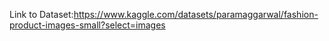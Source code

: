 Link to Dataset:https://www.kaggle.com/datasets/paramaggarwal/fashion-product-images-small?select=images
 
